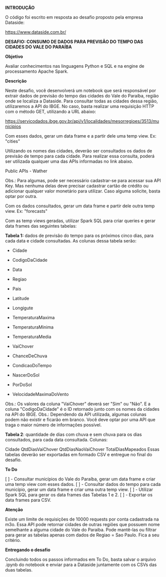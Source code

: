 **INTRODUÇÃO**


O código foi escrito em resposta ao desafio proposto pela empresa Dataside:

<https://www.dataside.com.br/>


**DESAFIO: CONSUMO DE DADOS PARA PREVISÃO DO TEMPO DAS CIDADES DO VALE DO PARAÍBA**


**Objetivo**

Avaliar conhecimentos nas linguagens Python e SQL e na engine de processamento Apache Spark.

**Descrição**

Neste desafio, você desenvolverá um notebook que será responsável por extrair dados de previsão do tempo das cidades do Vale do Paraíba, região onde se localiza a Dataside. Para consultar todas as cidades dessa região, utilizaremos a API do IBGE. No caso, basta realizar uma requisição HTTP com o método GET, utilizando a URL abaixo:

<https://servicodados.ibge.gov.br/api/v1/localidades/mesorregioes/3513/municipios>

Com esses dados, gerar um data frame e a partir dele uma temp view. Ex: "cities"

Utilizando os nomes das cidades, deverão ser consultados os dados de previsão de tempo para cada cidade. Para realizar essa consulta, poderá ser utilizada qualquer uma das APIs informadas no link abaixo.

Public APIs - Wather

Obs.: Para algumas, pode ser necessário cadastrar-se para acessar sua API Key. Mas nenhuma delas deve precisar cadastrar cartão de crédito ou adicionar qualquer valor monetário para utilizar. Caso alguma solicite, basta optar por outra.

Com os dados consultados, gerar um data frame e partir dele outra temp view. Ex: "forecasts"

Com as temp views geradas, utilizar Spark SQL para criar queries e gerar data frames das seguintes tabelas:

**Tabela 1:** dados de previsão do tempo para os próximos cinco dias, para cada data e cidade consultadas. As colunas dessa tabela serão:

* Cidade

* CodigoDaCidade

* Data

* Regiao

* Pais

* Latitude

* Longigute

* TemperaturaMaxima

* TemperaturaMinima

* TemperaturaMedia

* VaiChover

* ChanceDeChuva

* CondicaoDoTempo

* NascerDoSol

* PorDoSol

* VelocidadeMaximaDoVento

Obs.: Os valores da coluna "VaiChover" deverá ser "Sim" ou "Não". E a coluna "CodigoDaCidade" é o ID retornado junto com os nomes da cidades na API do IBGE. Obs.: Dependendo da API utilizada, algumas colunas podem não existir e ficarão em branco. Você deve optar por uma API que traga o maior número de informações possível.

**Tabela 2**: quantidade de dias com chuva e sem chuva para os dias consultados, para cada data consultada. Colunas:

Cidade
QtdDiasVaiChover
QtdDiasNaoVaiChover
TotalDiasMapeados
Essas tabelas deverão ser exportadas em formado CSV e entregue no final do desafio.

**To Do**

[ ] - Consultar municípios do Vale do Paraíba, gerar um data frame e criar uma temp view com esses dados. [ ] - Consultar dados do tempo para cada município, gerar um data frame e criar uma outra temp view. [ ] - Utilizar Spark SQL para gerar os data frames das Tabelas 1 e 2. [ ] - Exportar os data frames para CSV.

**Atenção**

Existe um limite de requisições de 10000 requests por conta cadastrada na m3o.
Essa API pode retornar cidades de outras regiões que possuem nome semelhante a alguma cidade do Vale do Paraiba. Pode mantê-las ou filtrar para gerar as tabelas apenas com dados de Regiao = Sao Paulo. Fica a seu critério.

**Entregando o desafio**

Concluindo todos os passos informados em To Do, basta salvar o arquivo .ipynb do notebook e enviar para a Dataside juntamente com os CSVs das duas tabelas.





